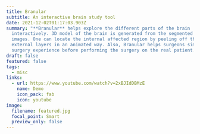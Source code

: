 ```yaml
---
title: Branular
subtitle: An interactive brain study tool
date: 2021-12-02T01:17:03.903Z
summary: "**Branular** helps explore the different parts of the brain
  interactively. 3D model of the brain is generated from the segmented MRI
  images. One can locate the internal affected region by peeling off the
  external layers in an animated way. Also, Branular helps surgeons simulate the
  surgery experience before performing the surgery on the real patient."
draft: false
featured: false
tags:
  - misc
links:
  - url: https://www.youtube.com/watch?v=2xBJIdDBMzE
    name: Demo
    icon_pack: fab
    icon: youtube
image:
  filename: featured.jpg
  focal_point: Smart
  preview_only: false
---
```

